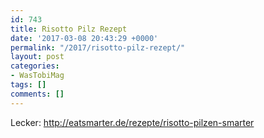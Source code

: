 ```yaml
---
id: 743
title: Risotto Pilz Rezept
date: '2017-03-08 20:43:29 +0000'
permalink: "/2017/risotto-pilz-rezept/"
layout: post
categories:
- WasTobiMag
tags: []
comments: []
---
```

Lecker: <http://eatsmarter.de/rezepte/risotto-pilzen-smarter>